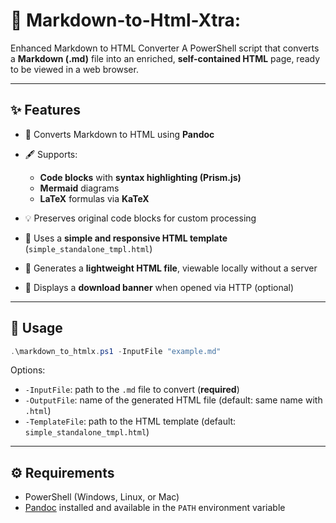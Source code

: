 # 📝 Markdown-to-Html-Xtra:

Enhanced Markdown to HTML Converter
A PowerShell script that converts a **Markdown (.md)** file into an enriched, **self-contained HTML** page, ready to be viewed in a web browser.

---

## ✨ Features

* 🔁 Converts Markdown to HTML using **Pandoc**
* 🖋️ Supports:

  * **Code blocks** with **syntax highlighting (Prism.js)**
  * **Mermaid** diagrams
  * **LaTeX** formulas via **KaTeX**
* 💡 Preserves original code blocks for custom processing
* 🎨 Uses a **simple and responsive HTML template** (`simple_standalone_tmpl.html`)
* 📎 Generates a **lightweight HTML file**, viewable locally without a server
* 📌 Displays a **download banner** when opened via HTTP (optional)

---

## 🚀 Usage

```powershell
.\markdown_to_htmlx.ps1 -InputFile "example.md"
```

Options:

* `-InputFile`: path to the `.md` file to convert (**required**)
* `-OutputFile`: name of the generated HTML file (default: same name with `.html`)
* `-TemplateFile`: path to the HTML template (default: `simple_standalone_tmpl.html`)

---

## ⚙️ Requirements

* PowerShell (Windows, Linux, or Mac)
* [Pandoc](https://pandoc.org/installing.html) installed and available in the `PATH` environment variable

